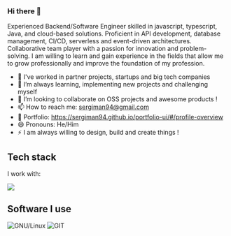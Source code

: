 ### Hi there 👋

Experienced Backend/Software Engineer skilled in javascript, typescript, Java, and cloud-based solutions. Proficient in API development, database management, CI/CD, serverless and event-driven architectures. Collaborative team player with a passion for innovation and problem-solving. I am willing to learn and gain experience in the fields that allow me to grow professionally and improve the foundation of my profession.

- 🔭 I've worked in partner projects, startups and big tech companies
- 🌱 I’m always learning, implementing new projects and challenging myself
- 👯 I’m looking to collaborate on OSS projects and awesome products ! 
- 📫 How to reach me: sergiman94@gmail.com
- 📖 Portfolio: https://sergiman94.github.io/portfolio-ui/#/profile-overview
- 😄 Pronouns: He/Him
- ⚡ I am always willing to design, build and create things !

## Tech stack
I work with:<br/>

[![](https://skillicons.dev/icons?i=aws,js,typescript,go,svg,regex,express,npm,babel,postman,redis,jenkins,dynamodb,workers,md,jest,linux,tensorflow,python,java,gulp,rust,vscode,bash,git,webpack,docker,postgres,graphql,firebase,github&perline=6)](https://skillicons.dev)

## Software I use

![GNU/Linux](https://img.shields.io/badge/GNU%2fLinux-404040.svg?style=for-the-badge&logo=linux&logoColor=white)
![GIT](https://img.shields.io/badge/GIT-C45E00.svg?style=for-the-badge&logo=git&logoColor=white)
